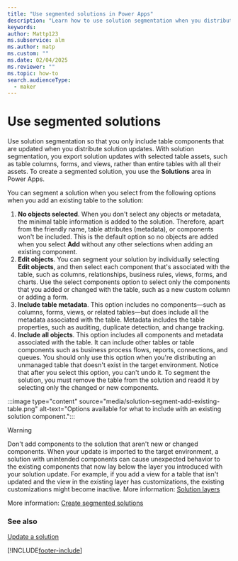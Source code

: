 ```yaml
---
title: "Use segmented solutions in Power Apps"
description: "Learn how to use solution segmentation when you distribute solution updates so that only updated entity components are included."
keywords: 
author: Mattp123
ms.subservice: alm
ms.author: matp
ms.custom: ""
ms.date: 02/04/2025
ms.reviewer: ""
ms.topic: how-to
search.audienceType: 
  - maker
---
```

# Use segmented solutions

Use solution segmentation so that you only include table components that are
updated when you distribute solution updates. With solution segmentation, you
export solution updates with selected table assets, such as table columns,
forms, and views, rather than entire tables with all their assets. To create a
segmented solution, you use the **Solutions** area in Power Apps.

You can segment a solution when you select from the following options when
you add an existing table to the solution:

1. **No objects selected**. When you don't select any objects or metadata, the minimal table information is added to the solution. Therefore, apart from the friendly name, table attributes (metadata), or components won't be included. This is the default option so no objects are added when you select **Add** without any other selections when adding an existing component.
2. **Edit objects**. You can segment your solution by individually selecting **Edit objects**, and then select each component that's associated with the table, such as columns, relationships, business rules, views, forms, and charts. Use the select components option to select only the components that you added or changed with the table, such as a new custom column or adding a form.
3. **Include table metadata**. This option includes no components&mdash;such as columns, forms, views, or related tables&mdash;but does include all the metadata associated with the table. Metadata includes the table properties, such as auditing, duplicate detection, and change tracking.
4. **Include all objects**. This option includes all components and metadata associated with the table. It can include other tables or table components such as business process flows, reports, connections, and queues. You should only use this option when you're distributing an unmanaged table that doesn't exist in the target environment. Notice that after you select this option, you can't undo it. To segment the solution, you must remove the table from the solution and readd it by selecting only the changed or new components.

:::image type="content" source="media/solution-segment-add-existing-table.png" alt-text="Options available for what to include with an existing solution component.":::

> [!WARNING]
> Don't add components to the solution that aren't new or changed components. When your update is imported to the target environment, a solution with unintended components can cause unexpected behavior to the existing components that now lay below the layer you introduced with your solution update. For example, if you add a view for a table that isn't updated and the view in the existing layer has customizations, the existing customizations might become inactive. More information: [Solution layers](solution-layers-alm.md)
>
> More information: [Create segmented solutions](/powerapps/maker/common-data-service/use-segmented-solutions-patches-simplify-updates)

### See also

[Update a solution](update-solutions-alm.md)


[!INCLUDE[footer-include](../includes/footer-banner.md)]
